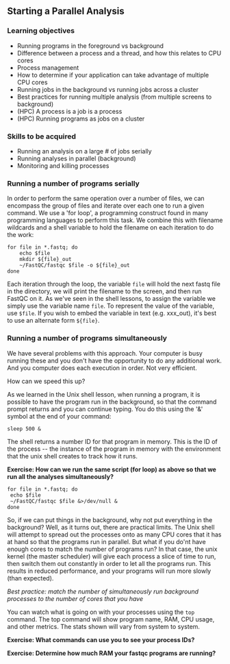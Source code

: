## Starting a Parallel Analysis

### Learning objectives

* Running programs in the foreground vs background
* Difference between a process and a thread, and how this relates to CPU cores
* Process management
* How to determine if your application can take advantage of multiple CPU cores
* Running jobs in the background vs running jobs across a cluster
* Best practices for running multiple analysis (from multiple screens to background)
* (HPC) A process is a job is a process
* (HPC) Running programs as jobs on a cluster

### Skills to be acquired

* Running an analysis on a large # of jobs serially
* Running analyses in parallel (background)
* Monitoring and killing processes


### Running a number of programs serially

In order to perform the same operation over a number of files, we can encompass the group of files and iterate over each one to run a given command. We use a 'for loop', a programming construct found in many programming languages to perform this task. We combine this with filename wildcards and a shell variable to hold the filename on each iteration to do the work:

    for file in *.fastq; do 
        echo $file
        mkdir ${file}_out
        ~/FastQC/fastqc $file -o ${file}_out
    done

Each iteration through the loop, the variable `file` will hold the next fastq file in the directory, we will print the filename to the screen, and then run FastQC on it. As we've seen in the shell lessons, to assign the variable we simply use the variable name `file`. To represent the value of the variable, use `$file`. If you wish to embed the variable in text (e.g. xxx_out), it's best to use an alternate form `${file}`. 

### Running a number of programs simultaneously

We have several problems with this approach. Your computer is busy running these and you don't have the opportunity to do any additional work. And you computer does each execution in order. Not very efficient.

How can we speed this up? 

As we learned in the Unix shell lesson, when running a program, it is possible to have the program run in the background, so that the command prompt returns and you can continue typing. You do this using the '&' symbol at the end of your command:

    sleep 500 &

The shell returns a number ID for that program in memory. This is the ID of the process -- the instance of the program in memory with the environment that the unix shell creates to track how it runs.

**Exercise: How can we run the same script (for loop) as above so that we run all the analyses simultaneously?**

    for file in *.fastq; do 
     echo $file
     ~/FastQC/fastqc $file &>/dev/null &
    done

So, if we can put things in the background, why not put everything in the background? Well, as it turns out, there are practical limits. The Unix shell will attempt to spread out the processes onto as many CPU cores that it has at hand so that the programs run in parallel. But what if you do'nt have enough cores to match the number of programs run? In that case, the unix kernel (the master scheduler) will give each process a slice of time to run, then switch them out constantly in order to let all the programs run. This results in reduced performance, and your programs will run more slowly (than expected).

*Best practice: match the number of simultaneously run background processes to the number of cores that you have*

You can watch what is going on with your processes using the `top` command. The top command will show program name, RAM, CPU usage, and other metrics. The stats shown will vary from system to system.

**Exercise:  What commands can use you to see your process IDs?**

**Exercise:  Determine how much RAM your fastqc programs are running?**



